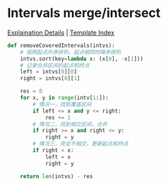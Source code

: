 # Intervals merge/intersect

[Explaination Details](./summary.md) | [Template Index](../template_list.md)

```python
def removeCoveredIntervals(intvs):
    # 按照起点升序排列，起点相同时降序排列
    intvs.sort(key=lambda x: (x[0], -x[1]))
    # 记录合并区间的起点和终点
    left = intvs[0][0]
    right = intvs[0][1]

    res = 0
    for x, y in range(intv[1:]):
        # 情况一，找到覆盖区间
        if left <= x and y <= right:
            res += 1
        # 情况二，找到相交区间，合并
        if right >= x and right <= y:
            right = y
        # 情况三，完全不相交，更新起点和终点
        if right < x:
            left = x
            right = y

    return len(intvs) - res
```
